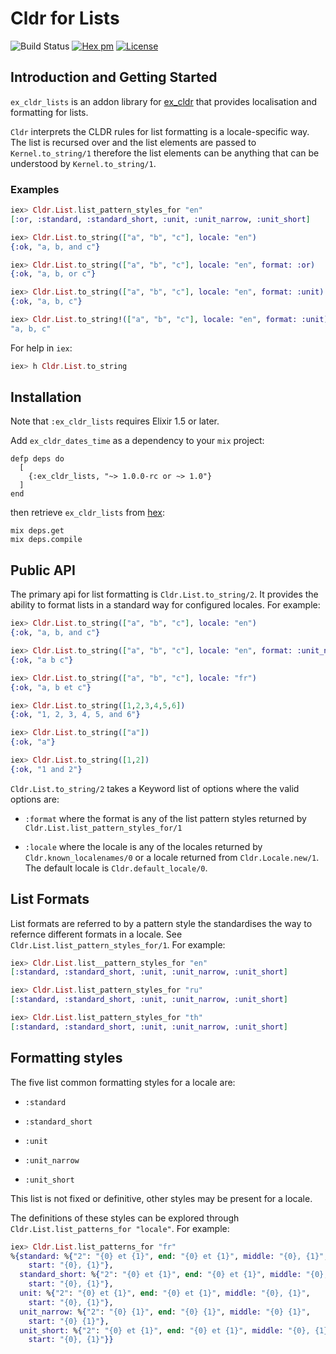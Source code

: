 # Cldr for Lists
![Build Status](http://sweatbox.noexpectations.com.au:8080/buildStatus/icon?job=cldr_lists)
[![Hex pm](http://img.shields.io/hexpm/v/ex_cldr_lists.svg?style=flat)](https://hex.pm/packages/ex_cldr_lists)
[![License](https://img.shields.io/badge/license-Apache%202-blue.svg)](https://github.com/kipcole9/cldr_lists/blob/master/LICENSE)

## Introduction and Getting Started

`ex_cldr_lists` is an addon library for [ex_cldr](https://hex.pm/packages/ex_cldr) that provides localisation and formatting for lists.

`Cldr` interprets the CLDR rules for list formatting is a locale-specific way.  The list is recursed over and the list elements are passed to `Kernel.to_string/1` therefore the list elements can be anything that can be understood by `Kernel.to_string/1`.

### Examples

```elixir
iex> Cldr.List.list_pattern_styles_for "en"
[:or, :standard, :standard_short, :unit, :unit_narrow, :unit_short]

iex> Cldr.List.to_string(["a", "b", "c"], locale: "en")
{:ok, "a, b, and c"}

iex> Cldr.List.to_string(["a", "b", "c"], locale: "en", format: :or)
{:ok, "a, b, or c"}

iex> Cldr.List.to_string(["a", "b", "c"], locale: "en", format: :unit)
{:ok, "a, b, c"}

iex> Cldr.List.to_string!(["a", "b", "c"], locale: "en", format: :unit)
"a, b, c"
```

For help in `iex`:

```elixir
iex> h Cldr.List.to_string
```

## Installation

Note that `:ex_cldr_lists` requires Elixir 1.5 or later.

Add `ex_cldr_dates_time` as a dependency to your `mix` project:

    defp deps do
      [
        {:ex_cldr_lists, "~> 1.0.0-rc or ~> 1.0"}
      ]
    end

then retrieve `ex_cldr_lists` from [hex](https://hex.pm/packages/ex_cldr_lists):

    mix deps.get
    mix deps.compile

## Public API

The primary api for list formatting is `Cldr.List.to_string/2`.  It provides the ability to format lists in a standard way for configured locales. For example:

```elixir
iex> Cldr.List.to_string(["a", "b", "c"], locale: "en")
{:ok, "a, b, and c"}

iex> Cldr.List.to_string(["a", "b", "c"], locale: "en", format: :unit_narrow)
{:ok, "a b c"}

iex> Cldr.List.to_string(["a", "b", "c"], locale: "fr")
{:ok, "a, b et c"}

iex> Cldr.List.to_string([1,2,3,4,5,6])
{:ok, "1, 2, 3, 4, 5, and 6"}

iex> Cldr.List.to_string(["a"])
{:ok, "a"}

iex> Cldr.List.to_string([1,2])
{:ok, "1 and 2"}
```

`Cldr.List.to_string/2` takes a Keyword list of options where the valid options are:

* `:format` where the format is any of the list pattern styles returned by `Cldr.List.list_pattern_styles_for/1`

* `:locale` where the locale is any of the locales returned by `Cldr.known_localenames/0` or a locale returned from `Cldr.Locale.new/1`.  The default locale is `Cldr.default_locale/0`.

## List Formats

List formats are referred to by a pattern style the standardises the way to refernce different formats in a locale.  See `Cldr.List.list_pattern_styles_for/1`.  For example:

```elixir
iex> Cldr.List.list__pattern_styles_for "en"
[:standard, :standard_short, :unit, :unit_narrow, :unit_short]

iex> Cldr.List.list_pattern_styles_for "ru"
[:standard, :standard_short, :unit, :unit_narrow, :unit_short]

iex> Cldr.List.list_pattern_styles_for "th"
[:standard, :standard_short, :unit, :unit_narrow, :unit_short]
```

## Formatting styles

The five list common formatting styles for a locale are:

* `:standard`

* `:standard_short`

* `:unit`

* `:unit_narrow`

* `:unit_short`

This list is not fixed or definitive, other styles may be present for a locale.

The definitions of these styles can be explored through `Cldr.List.list_patterns_for "locale"`. For example:

```elixir
iex> Cldr.List.list_patterns_for "fr"
%{standard: %{"2": "{0} et {1}", end: "{0} et {1}", middle: "{0}, {1}",
    start: "{0}, {1}"},
  standard_short: %{"2": "{0} et {1}", end: "{0} et {1}", middle: "{0}, {1}",
    start: "{0}, {1}"},
  unit: %{"2": "{0} et {1}", end: "{0} et {1}", middle: "{0}, {1}",
    start: "{0}, {1}"},
  unit_narrow: %{"2": "{0} {1}", end: "{0} {1}", middle: "{0} {1}",
    start: "{0} {1}"},
  unit_short: %{"2": "{0} et {1}", end: "{0} et {1}", middle: "{0}, {1}",
    start: "{0}, {1}"}}
```

